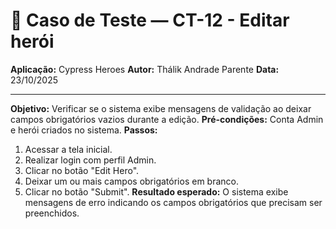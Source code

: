# 🧾 Caso de Teste — CT-12 - Editar herói

**Aplicação:** Cypress Heroes
**Autor:** Thálik Andrade Parente
**Data:** 23/10/2025  

----

**Objetivo:** Verificar se o sistema exibe mensagens de validação ao deixar campos obrigatórios vazios durante a edição.
**Pré-condições:** Conta Admin e herói criados no sistema.
**Passos:**
1. Acessar a tela inicial.
2. Realizar login com perfil Admin.
6. Clicar no botão "Edit Hero".
7. Deixar um ou mais campos obrigatórios em branco.
8. Clicar no botão "Submit".
**Resultado esperado:** O sistema exibe mensagens de erro indicando os campos obrigatórios que precisam ser preenchidos.